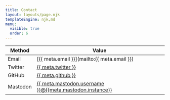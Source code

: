 ```yaml
---
title: Contact
layout: layouts/page.njk
templateEngine: njk,md
menu:
  visible: true
  order: 6
---
```


| Method   | Value                                                     |
| -------- | --------------------------------------------------------- |
| Email    | [{{ meta.email }}](mailto:{{ meta.email }})               |
| Twitter  | [{{ meta.twitter }}](http://twitter.com/{{meta.twitter}}) |
| GitHub   | [{{ meta.github }}](http://github.com/{{meta.github}})    |
| Mastodon | [{{ meta.mastodon.username }}@{{meta.mastodon.instance}}](http://{{meta.mastodon.instance}}/{{meta.mastodon.username}})    |
